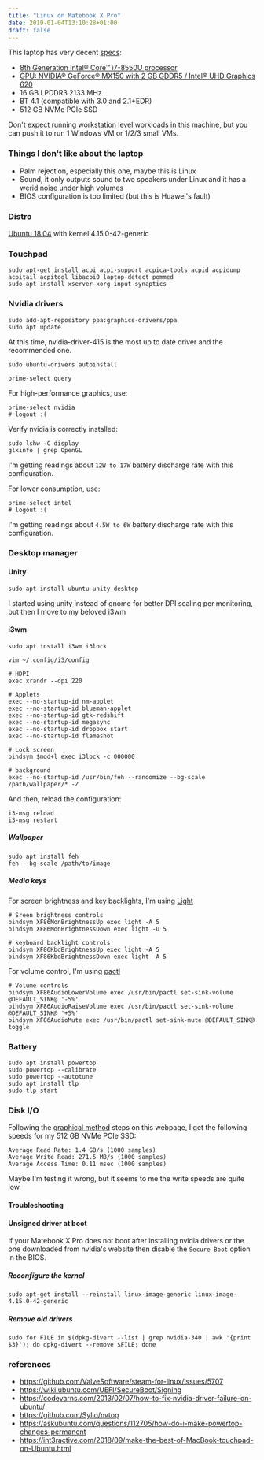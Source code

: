 ```yaml
---
title: "Linux on Matebook X Pro"
date: 2019-01-04T13:10:28+01:00
draft: false
---
```


This laptop has very decent [specs](https://consumer.huawei.com/en/laptops/matebook-x-pro/specs/):

* [8th Generation Intel® Core™ i7-8550U processor](https://ark.intel.com/products/122589/Intel-Core-i7-8550U-Processor-8M-Cache-up-to-4-00-GHz)
* [GPU: NVIDIA® GeForce® MX150 with 2 GB GDDR5 / Intel® UHD Graphics 620](https://www.geforce.com/hardware/notebook-gpus/geforce-mx150/specifications)
* 16 GB LPDDR3 2133 MHz
* BT 4.1 (compatible with 3.0 and 2.1+EDR)
* 512 GB NVMe PCIe SSD

Don't expect running workstation level workloads in this machine, but you can push it to run 1 Windows VM or 1/2/3 small VMs.

### Things I don't like about the laptop

* Palm rejection, especially this one, maybe this is Linux
* Sound, it only outputs sound to two speakers under Linux and it has a werid noise under high volumes
* BIOS configuration is too limited (but this is Huawei's fault)

### Distro

[Ubuntu 18.04](http://releases.ubuntu.com/18.04/) with kernel 4.15.0-42-generic

### Touchpad

    sudo apt-get install acpi acpi-support acpica-tools acpid acpidump acpitail acpitool libacpi0 laptop-detect pommed
    sudo apt install xserver-xorg-input-synaptics

### Nvidia drivers

    sudo add-apt-repository ppa:graphics-drivers/ppa
    sudo apt update

At this time, nvidia-driver-415 is the most up to date driver and the recommended one.

    sudo ubuntu-drivers autoinstall

    prime-select query

For high-performance graphics, use:

    prime-select nvidia
    # logout :(

Verify nvidia is correctly installed:

    sudo lshw -C display
    glxinfo | grep OpenGL

I'm getting readings about `12W to 17W` battery discharge rate with this configuration.

For lower consumption, use:

    prime-select intel
    # logout :(

I'm getting readings about `4.5W to 6W` battery discharge rate with this configuration.

### Desktop manager

#### Unity

    sudo apt install ubuntu-unity-desktop

I started using unity instead of gnome for better DPI scaling per monitoring, but then I move to my beloved i3wm

#### i3wm

    sudo apt install i3wm i3lock

`vim ~/.config/i3/config`

    # HDPI
    exec xrandr --dpi 220

    # Applets
    exec --no-startup-id nm-applet
    exec --no-startup-id blueman-applet
    exec --no-startup-id gtk-redshift
    exec --no-startup-id megasync
    exec --no-startup-id dropbox start
    exec --no-startup-id flameshot

    # Lock screen
    bindsym $mod+l exec i3lock -c 000000

    # background
    exec --no-startup-id /usr/bin/feh --randomize --bg-scale /path/wallpaper/* -Z

And then, reload the configuration:

    i3-msg reload
    i3-msg restart

##### Wallpaper

    sudo apt install feh
    feh --bg-scale /path/to/image

##### Media keys

For screen brightness and key backlights, I'm using [Light](https://github.com/haikarainen/light)

    # Sreen brightness controls
    bindsym XF86MonBrightnessUp exec light -A 5
    bindsym XF86MonBrightnessDown exec light -U 5

    # keyboard backlight controls
    bindsym XF86KbdBrightnessUp exec light -A 5
    bindsym XF86KbdBrightnessDown exec light -A 5

For volume control, I'm using [pactl](http://manpages.ubuntu.com/manpages/precise/man1/pactl.1.html)

    # Volume controls
    bindsym XF86AudioLowerVolume exec /usr/bin/pactl set-sink-volume @DEFAULT_SINK@ '-5%'
    bindsym XF86AudioRaiseVolume exec /usr/bin/pactl set-sink-volume @DEFAULT_SINK@ '+5%'
    bindsym XF86AudioMute exec /usr/bin/pactl set-sink-mute @DEFAULT_SINK@ toggle

### Battery

    sudo apt install powertop
    sudo powertop --calibrate
    sudo powertop --autotune
    sudo apt install tlp
    sudo tlp start

### Disk I/O

Following the [graphical method](https://www.cyberciti.biz/faq/howto-linux-unix-test-disk-performance-with-dd-command/) steps on this webpage, I get the following speeds for my 512 GB NVMe PCIe SSD:

    Average Read Rate: 1.4 GB/s (1000 samples)
    Average Write Read: 271.5 MB/s (1000 samples)
    Average Access Time: 0.11 msec (1000 samples)

Maybe I'm testing it wrong, but it seems to me the write speeds are quite low.

#### Troubleshooting

#### Unsigned driver at boot

If your Matebook X Pro does not boot after installing nvidia drivers or the one downloaded from nvidia's website then disable the `Secure Boot` option in the BIOS.

##### Reconfigure the kernel

    sudo apt-get install --reinstall linux-image-generic linux-image-4.15.0-42-generic

##### Remove old drivers

    sudo for FILE in $(dpkg-divert --list | grep nvidia-340 | awk '{print $3}'); do dpkg-divert --remove $FILE; done

### references

* <https://github.com/ValveSoftware/steam-for-linux/issues/5707>
* <https://wiki.ubuntu.com/UEFI/SecureBoot/Signing>
* <https://codeyarns.com/2013/02/07/how-to-fix-nvidia-driver-failure-on-ubuntu/>
* <https://github.com/Syllo/nvtop>
* <https://askubuntu.com/questions/112705/how-do-i-make-powertop-changes-permanent>
* <https://int3ractive.com/2018/09/make-the-best-of-MacBook-touchpad-on-Ubuntu.html>
